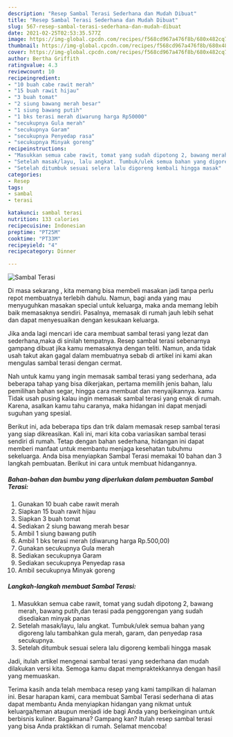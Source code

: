 ```yaml
---
description: "Resep Sambal Terasi Sederhana dan Mudah Dibuat"
title: "Resep Sambal Terasi Sederhana dan Mudah Dibuat"
slug: 567-resep-sambal-terasi-sederhana-dan-mudah-dibuat
date: 2021-02-25T02:53:35.577Z
image: https://img-global.cpcdn.com/recipes/f568cd967a476f8b/680x482cq70/sambal-terasi-foto-resep-utama.jpg
thumbnail: https://img-global.cpcdn.com/recipes/f568cd967a476f8b/680x482cq70/sambal-terasi-foto-resep-utama.jpg
cover: https://img-global.cpcdn.com/recipes/f568cd967a476f8b/680x482cq70/sambal-terasi-foto-resep-utama.jpg
author: Bertha Griffith
ratingvalue: 4.3
reviewcount: 10
recipeingredient:
- "10 buah cabe rawit merah"
- "15 buah rawit hijau"
- "3 buah tomat"
- "2 siung bawang merah besar"
- "1 siung bawang putih"
- "1 bks terasi merah diwarung harga Rp50000"
- "secukupnya Gula merah"
- "secukupnya Garam"
- "secukupnya Penyedap rasa"
- "secukupnya Minyak goreng"
recipeinstructions:
- "Masukkan semua cabe rawit, tomat yang sudah dipotong 2, bawang merah, bawang putih,dan terasi pada penggorengan yang sudah disediakan minyak panas"
- "Setelah masak/layu, lalu angkat. Tumbuk/ulek semua bahan yang digoreng lalu tambahkan gula merah, garam, dan penyedap rasa secukupnya."
- "Setelah ditumbuk sesuai selera lalu digoreng kembali hingga masak"
categories:
- Resep
tags:
- sambal
- terasi

katakunci: sambal terasi 
nutrition: 133 calories
recipecuisine: Indonesian
preptime: "PT25M"
cooktime: "PT33M"
recipeyield: "4"
recipecategory: Dinner

---
```



![Sambal Terasi](https://img-global.cpcdn.com/recipes/f568cd967a476f8b/680x482cq70/sambal-terasi-foto-resep-utama.jpg)

Di masa  sekarang , kita memang bisa membeli masakan jadi tanpa perlu repot membuatnya terlebih dahulu. Namun, bagi anda yang mau menyuguhkan masakan special untuk keluarga, maka anda memang lebih baik memasaknya sendiri. Pasalnya, memasak di rumah jauh lebih sehat dan dapat menyesuaikan dengan kesukaan keluarga.

Jika anda lagi mencari ide cara membuat sambal terasi yang lezat dan sederhana,maka di sinilah tempatnya. Resep sambal terasi  sebenarnya gampang dibuat jika kamu memasaknya dengan teliti. Namun, anda tidak usah takut akan gagal dalam membuatnya 
sebab di artikel ini kami akan mengulas sambal terasi dengan cermat.  



Nah untuk kamu yang ingin memasak sambal terasi yang sederhana, ada beberapa tahap yang bisa dikerjakan, pertama memilih jenis bahan, lalu pemilihan bahan segar, hingga cara membuat dan menyajikannya. kamu Tidak usah pusing kalau ingin memasak sambal terasi yang enak di rumah. Karena, asalkan kamu  tahu caranya, maka hidangan ini dapat menjadi suguhan yang spesial.

Berikut ini, ada beberapa tips dan trik dalam memasak resep sambal terasi yang siap dikreasikan. Kali ini, mari kita coba variasikan sambal terasi sendiri di rumah. Tetap dengan bahan sederhana, hidangan ini dapat memberi manfaat untuk membantu menjaga kesehatan tubuhmu sekeluarga. Anda bisa menyiapkan Sambal Terasi memakai 10 bahan dan 3 langkah pembuatan. Berikut ini cara untuk membuat hidangannya.

<!--inarticleads1-->

##### Bahan-bahan dan bumbu yang diperlukan dalam pembuatan Sambal Terasi:

1. Gunakan 10 buah cabe rawit merah
1. Siapkan 15 buah rawit hijau
1. Siapkan 3 buah tomat
1. Sediakan 2 siung bawang merah besar
1. Ambil 1 siung bawang putih
1. Ambil 1 bks terasi merah (diwarung harga Rp.500,00)
1. Gunakan secukupnya Gula merah
1. Sediakan secukupnya Garam
1. Sediakan secukupnya Penyedap rasa
1. Ambil secukupnya Minyak goreng




<!--inarticleads2-->

##### Langkah-langkah membuat Sambal Terasi:

1. Masukkan semua cabe rawit, tomat yang sudah dipotong 2, bawang merah, bawang putih,dan terasi pada penggorengan yang sudah disediakan minyak panas
1. Setelah masak/layu, lalu angkat. Tumbuk/ulek semua bahan yang digoreng lalu tambahkan gula merah, garam, dan penyedap rasa secukupnya.
1. Setelah ditumbuk sesuai selera lalu digoreng kembali hingga masak




Jadi, itulah artikel mengenai  sambal terasi  yang sederhana dan mudah dilakukan versi kita. Semoga kamu dapat mempraktekkannya dengan hasil yang memuaskan. 

Terima kasih anda telah membaca resep yang kami tampilkan di halaman ini. Besar harapan kami, cara membuat  Sambal Terasi sederhana di atas dapat membantu Anda menyiapkan hidangan yang nikmat untuk keluarga/teman ataupun menjadi ide bagi Anda yang berkeinginan untuk berbisnis kuliner. Bagaimana? Gampang kan? Itulah resep sambal terasi yang bisa Anda praktikkan di rumah. Selamat mencoba!

